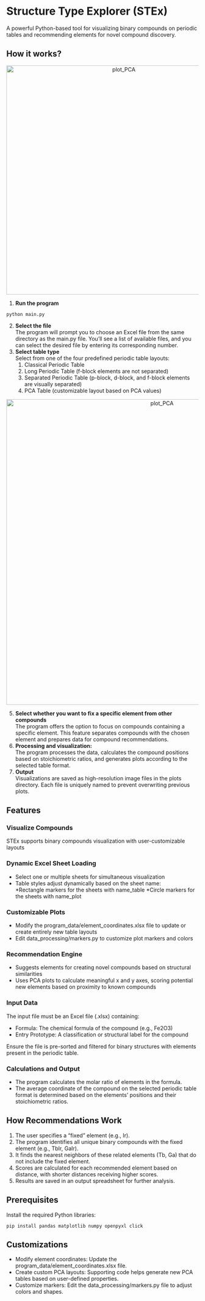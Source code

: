 # Structure Type Explorer (STEx)

A powerful Python-based tool for visualizing binary compounds on periodic tables and recommending elements for novel compound discovery.

## **How it works?**
<div align="center">
<img src="https://github.com/user-attachments/assets/a057f327-d124-404f-aff3-7e7cbca19b6f" alt="plot_PCA" width="600">
</div>


1. **Run the program**
```
python main.py
```
2. **Select the file**  
The program will prompt you to choose an Excel file from the same directory as the main.py file. You’ll see a list of available files, and you can select the desired file by entering its corresponding number.
3. **Select table type**  
  Select from one of the four predefined periodic table layouts:  
	1.	Classical Periodic Table  
	2.	Long Periodic Table (f-block elements are not separated)  
	3.	Separated Periodic Table (p-block, d-block, and f-block elements are visually separated)  
	4.	PCA Table (customizable layout based on PCA values)
<div align="center">
  <img src="https://github.com/user-attachments/assets/0638f8bd-0bda-4240-b672-69cdfd4d5b7c" alt="plot_PCA" width="800"/>
	</div>
 
5. **Select whether you want to fix a specific element from other compounds**  
The program offers the option to focus on compounds containing a specific element. This feature separates compounds with the chosen element and prepares data for compound recommendations.
6. **Processing and visualization:**  
The program processes the data, calculates the compound positions based on stoichiometric ratios, and generates plots according to the selected table format.
6. **Output**  
Visualizations are saved as high-resolution image files in the plots directory. Each file is uniquely named to prevent overwriting previous plots.


## **Features**

### Visualize Compounds  

STEx supports binary compounds visualization with user-customizable layouts  

### Dynamic Excel Sheet Loading  

* Select one or multiple sheets for simultaneous visualization   
* Table styles adjust dynamically based on the sheet name:  
  *Rectangle markers for the sheets with name_table 
  *Circle markers for the sheets with  name_plot 

### Customizable Plots  

* Modify the program_data/element_coordinates.xlsx file to update or create entirely new table layouts  
* Edit data_processing/markers.py to customize plot markers and colors  

### Recommendation Engine

* Suggests elements for creating novel compounds based on structural similarities
* Uses PCA plots to calculate meaningful x and y axes, scoring potential new elements based on proximity to known compounds
### Input Data

The input file must be an Excel file (.xlsx) containing:
* Formula: The chemical formula of the compound (e.g., Fe2O3)  
* Entry Prototype: A classification or structural label for the compound  

Ensure the file is pre-sorted and filtered for binary structures with elements present in the periodic table.

### Calculations and Output

* The program calculates the molar ratio of elements in the formula.
* The average coordinate of the compound on the selected periodic table format is determined based on the elements’ positions and their stoichiometric ratios.

## **How Recommendations Work**  
1. The user specifies a “fixed” element (e.g., Ir).
2. The program identifies all unique binary compounds with the fixed element (e.g., TbIr, GaIr).
3. It finds the nearest neighbors of these related elements (Tb, Ga) that do not include the fixed element.
4. Scores are calculated for each recommended element based on distance, with shorter distances receiving higher scores.
5. Results are saved in an output spreadsheet for further analysis.


## **Prerequisites**  
Install the required Python libraries:

  ```
  pip install pandas matplotlib numpy openpyxl click
  ```

## **Customizations**  

* Modify element coordinates: Update the program_data/element_coordinates.xlsx file.
* Create custom PCA layouts: Supporting code helps generate new PCA tables based on user-defined properties.
* Customize markers: Edit the data_processing/markers.py file to adjust colors and shapes.

